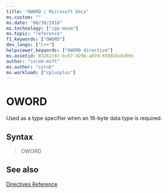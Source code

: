 ```yaml
---
title: "OWORD | Microsoft Docs"
ms.custom: ""
ms.date: "08/30/2018"
ms.technology: ["cpp-masm"]
ms.topic: "reference"
f1_keywords: ["OWORD"]
dev_langs: ["C++"]
helpviewer_keywords: ["OWORD directive"]
ms.assetid: 83262c07-6c67-4296-a07d-65502ba5d09c
author: "corob-msft"
ms.author: "corob"
ms.workload: ["cplusplus"]
---
```

# OWORD

Used as a type specifier when an 16-byte data type is required.

## Syntax

> OWORD

## See also

[Directives Reference](../../assembler/masm/directives-reference.md)<br/>